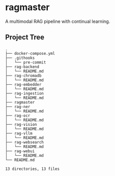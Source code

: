 # ragmaster

A multimodal RAG pipeline with continual learning.

## Project Tree
<!-- PROJECT TREE START -->
```
.
├── docker-compose.yml
├── .githooks
│   └── pre-commit
├── rag-backend
│   └── README.md
├── rag-chromadb
│   └── README.md
├── rag-embedder
│   └── README.md
├── rag-ingestion
│   └── README.md
├── ragmaster
├── rag-ner
│   └── README.md
├── rag-ocr
│   └── README.md
├── rag-vision
│   └── README.md
├── rag-vllm
│   └── README.md
├── rag-websearch
│   └── README.md
├── rag-webui
│   └── README.md
└── README.md

13 directories, 13 files
```
